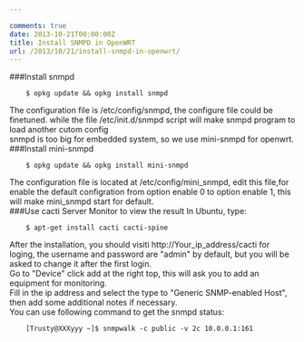 ```yaml
---

comments: true
date: 2013-10-21T00:00:00Z
title: Install SNMPD in OpenWRT
url: /2013/10/21/install-snmpd-in-openwrt/
---
```


###Install snmpd

```
	$ opkg update && opkg install snmpd
```

The configuration file is /etc/config/snmpd, the configure file could be finetuned. while the file /etc/init.d/snmpd script will make snmpd program to load another cutom config      
snmpd is too big for embedded system, so we use mini-snmpd for openwrt. 
###Install mini-snmpd

```
	$ opkg update && opkg install mini-snmpd
```

The configuration file is located at /etc/config/mini_snmpd, edit this file,for enable the default configration from option enable 0 to option enable 1, this will make mini_snmpd start for default.   
###Use cacti Server Monitor to view the result
In Ubuntu, type: 

```
	$ apt-get install cacti cacti-spine
```

After the installation, you should visiti http://Your_ip_address/cacti for loging, the username and password are "admin" by default, but you will be asked to change it after the first login.   
Go to "Device" click add at the right top, this will ask you to add an equipment for monitoring.   
Fill in the ip address and select the type to "Generic SNMP-enabled Host", then add some additional notes if necessary.   
You can use following command to get the snmpd status:

```
	[Trusty@XXXyyy ~]$ snmpwalk -c public -v 2c 10.0.0.1:161
```


